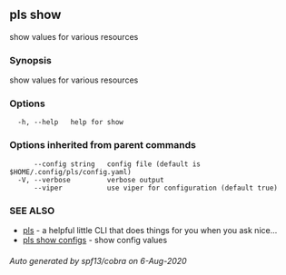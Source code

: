 ## pls show

show values for various resources

### Synopsis

show values for various resources

### Options

```
  -h, --help   help for show
```

### Options inherited from parent commands

```
      --config string   config file (default is $HOME/.config/pls/config.yaml)
  -V, --verbose         verbose output
      --viper           use viper for configuration (default true)
```

### SEE ALSO

* [pls](pls.md)	 - a helpful little CLI that does things for you when you ask nice...
* [pls show configs](pls_show_configs.md)	 - show config values

###### Auto generated by spf13/cobra on 6-Aug-2020
